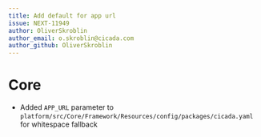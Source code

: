 ```yaml
---
title: Add default for app url
issue: NEXT-11949
author: OliverSkroblin
author_email: o.skroblin@cicada.com 
author_github: OliverSkroblin
---
```

# Core
* Added `APP_URL` parameter to `platform/src/Core/Framework/Resources/config/packages/cicada.yaml` for whitespace fallback
